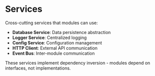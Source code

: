 # Services

Cross-cutting services that modules can use:

- **Database Service**: Data persistence abstraction
- **Logger Service**: Centralized logging
- **Config Service**: Configuration management
- **HTTP Client**: External API communication
- **Event Bus**: Inter-module communication

These services implement dependency inversion - modules depend on interfaces, not implementations.